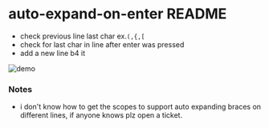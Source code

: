 # auto-expand-on-enter README

- check previous line last char ex.`(,{,[`
- check for last char in line after enter was pressed
- add a new line b4 it

![demo](https://user-images.githubusercontent.com/7388088/71270683-dd985c00-235a-11ea-9749-81a78f5f7b9e.gif)

### Notes

- i don't know how to get the scopes to support auto expanding braces on different lines, if anyone knows plz open a ticket.
